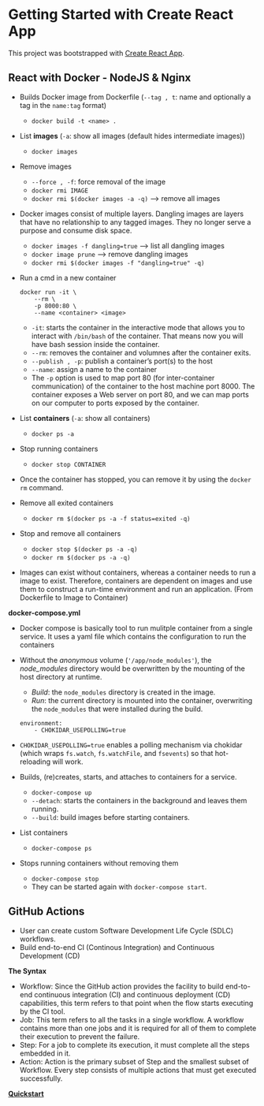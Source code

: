 # Getting Started with Create React App

This project was bootstrapped with [Create React App](https://github.com/facebook/create-react-app).

## React with Docker - NodeJS & Nginx
- Builds Docker image from Dockerfile (`--tag , t`: name and optionally a tag in the `name:tag` format)
    - `docker build -t <name> .`
- List __images__ (`-a`: show all images (default hides intermediate images))
    - `docker images`
- Remove images
    - `--force , -f`: force removal of the image
    - `docker rmi IMAGE`
    - `docker rmi $(docker images -a -q)` --> remove all images

- Docker images consist of multiple layers. Dangling images are layers that have no relationship to any tagged images. They no longer serve a purpose and consume disk space. 
    - `docker images -f dangling=true` --> list all dangling images
    - `docker image prune` --> remove dangling images
    - `docker rmi $(docker images -f "dangling=true" -q)`

- Run a cmd in a new container
    ```
    docker run -it \
        --rm \
        -p 8000:80 \
        --name <container> <image>
    ```

    - `-it`: starts the container in the interactive mode that allows you to interact with `/bin/bash` of the container. That means now you will have bash session inside the container.
    - `--rm`: removes the container and volumnes after the container exits.
    - `--publish , -p`: publish a container’s port(s) to the host
    - `--name`: assign a name to the container
    - The `-p` option is used to map port 80 (for inter-container communication) of the container to the host machine port 8000. The container exposes a Web server on port 80, and we can map ports on our computer to ports exposed by the container.

- List __containers__ (`-a`: show all containers)
    - `docker ps -a`
- Stop running containers
    - `docker stop CONTAINER`
- Once the container has stopped, you can remove it by using the `docker rm` command.
- Remove all exited containers
    - `docker rm $(docker ps -a -f status=exited -q)`
- Stop and remove all containers
    - `docker stop $(docker ps -a -q)`
    - `docker rm $(docker ps -a -q)`

- Images can exist without containers, whereas a container needs to run a image to exist. Therefore, containers are dependent on images and use them to construct a run-time environment and run an application. (From Dockerfile to Image to Container)

**docker-compose.yml**
- Docker compose is basically tool to run mulitple container from a single service. It uses a yaml file which contains the configuration to run the containers

- Without the _anonymous_ volume (`'/app/node_modules'`), the _node_modules_ directory would be overwritten by the mounting of the host directory at runtime.
    - _Build_: the `node_modules` directory is created in the image.
    - _Run_: the current directory is mounted into the container, overwriting the `node_modules` that were installed during the build.

    ```
    environment:
        - CHOKIDAR_USEPOLLING=true
    ```
- `CHOKIDAR_USEPOLLING=true` enables a polling mechanism via chokidar (which wraps `fs.watch`, `fs.watchFile`, and `fsevents`) so that hot-reloading will work.

- Builds, (re)creates, starts, and attaches to containers for a service.
    - `docker-compose up`
    - `--detach`: starts the containers in the background and leaves them running.
    - `--build`: build images before starting containers.
- List containers
    - `docker-compose ps`
- Stops running containers without removing them
    - `docker-compose stop`
    - They can be started again with `docker-compose start`.

## GitHub Actions
- User can create custom Software Development Life Cycle (SDLC) workflows.
- Build end-to-end CI (Continous Integration) and Continuous Development (CD)

**The Syntax**
- Workflow: Since the GitHub action provides the facility to build end-to-end continuous integration (CI) and continuous deployment (CD) capabilities, this term refers to that point when the flow starts executing by the CI tool.
- Job: This term refers to all the tasks in a single workflow. A workflow contains more than one jobs and it is required for all of them to complete their execution to prevent the failure.
- Step: For a job to complete its execution, it must complete all the steps embedded in it.
- Action: Action is the primary subset of Step and the smallest subset of Workflow. Every step consists of multiple actions that must get executed successfully.

[**Quickstart**](https://docs.github.com/en/free-pro-team@latest/actions/quickstart)